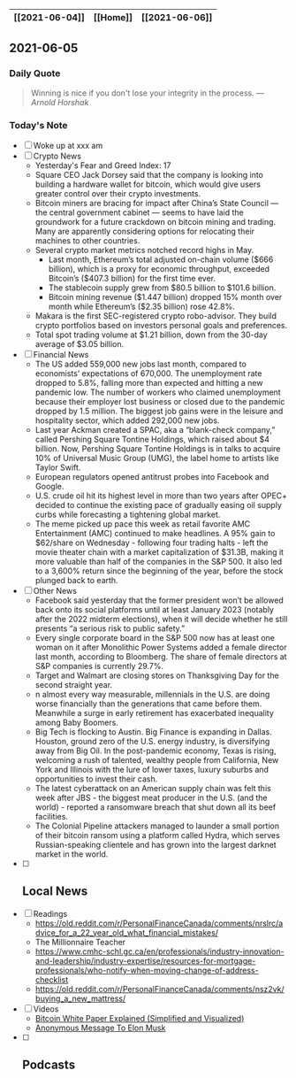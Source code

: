 | [[2021-06-04]] | [[Home]] | [[2021-06-06]] |
| :------------: | :------: | :------------: |

## 2021-06-05 

### Daily Quote
> Winning is nice if you don't lose your integrity in the process.
> &mdash; <cite>Arnold Horshak</cite>

### Today's Note
- [ ] Woke up at xxx am
- [ ] Crypto News
	- Yesterday's Fear and Greed Index: 17
	- Square CEO Jack Dorsey said that the company is looking into building a hardware wallet for bitcoin, which would give users greater control over their crypto investments.
	- Bitcoin miners are bracing for impact after China’s State Council — the central government cabinet — seems to have laid the groundwork for a future crackdown on bitcoin mining and trading. Many are apparently considering options for relocating their machines to other countries.
	- Several crypto market metrics notched record highs in May. 
		- Last month, Ethereum’s total adjusted on-chain volume (\$666 billion), which is a proxy for economic throughput, exceeded Bitcoin’s (\$407.3 billion) for the first time ever. 
		- The stablecoin supply grew from \$80.5 billion to \$101.6 billion. 
		- Bitcoin mining revenue (\$1.447 billion) dropped 15% month over month while Ethereum’s ($2.35 billion) rose 42.8%.
	- Makara is the first SEC-registered crypto robo-advisor. They build crypto portfolios based on investors personal goals and preferences.
	- Total spot trading volume at $1.21 billion, down from the 30-day average of $3.05 billion.
- [ ] Financial News
	- The US added 559,000 new jobs last month, compared to economists’ expectations of 670,000. The unemployment rate dropped to 5.8%, falling more than expected and hitting a new pandemic low. The number of workers who claimed unemployment because their employer lost business or closed due to the pandemic dropped by 1.5 million. The biggest job gains were in the leisure and hospitality sector, which added 292,000 new jobs.
	- Last year Ackman created a SPAC, aka a “blank-check company,” called Pershing Square Tontine Holdings, which raised about $4 billion. Now, Pershing Square Tontine Holdings is in talks to acquire 10% of Universal Music Group (UMG), the label home to artists like Taylor Swift.
	- European regulators opened antitrust probes into Facebook and Google.
	- U.S. crude oil hit its highest level in more than two years after OPEC+ decided to continue the existing pace of gradually easing oil supply curbs while forecasting a tightening global market.
	- The meme picked up pace this week as retail favorite AMC Entertainment (AMC) continued to make headlines. A 95% gain to $62/share on Wednesday - following four trading halts - left the movie theater chain with a market capitalization of $31.3B, making it more valuable than half of the companies in the S&P 500. It also led to a 3,600% return since the beginning of the year, before the stock plunged back to earth.
- [ ] Other News
	- Facebook said yesterday that the former president won’t be allowed back onto its social platforms until at least January 2023 (notably after the 2022 midterm elections), when it will decide whether he still presents “a serious risk to public safety.” 
	- Every single corporate board in the S&P 500 now has at least one woman on it after Monolithic Power Systems added a female director last month, according to Bloomberg. The share of female directors at S&P companies is currently 29.7%.
	- Target and Walmart are closing stores on Thanksgiving Day for the second straight year.
	- n almost every way measurable, millennials in the U.S. are doing worse financially than the generations that came before them. Meanwhile a surge in early retirement has exacerbated inequality among Baby Boomers.
	- Big Tech is flocking to Austin. Big Finance is expanding in Dallas. Houston, ground zero of the U.S. energy industry, is diversifying away from Big Oil. In the post-pandemic economy, Texas is rising, welcoming a rush of talented, wealthy people from California, New York and Illinois with the lure of lower taxes, luxury suburbs and opportunities to invest their cash.
	- The latest cyberattack on an American supply chain was felt this week after JBS - the biggest meat producer in the U.S. (and the world) - reported a ransomware breach that shut down all its beef facilities.
	- The Colonial Pipeline attackers managed to launder a small portion of their bitcoin ransom using a platform called Hydra, which serves Russian-speaking clientele and has grown into the largest darknet market in the world.
- [ ] Local News
	-
- [ ] Readings
	- https://old.reddit.com/r/PersonalFinanceCanada/comments/nrslrc/advice_for_a_22_year_old_what_financial_mistakes/
	- The Millionnaire Teacher
	- https://www.cmhc-schl.gc.ca/en/professionals/industry-innovation-and-leadership/industry-expertise/resources-for-mortgage-professionals/who-notify-when-moving-change-of-address-checklist
	- https://old.reddit.com/r/PersonalFinanceCanada/comments/nsz2vk/buying_a_new_mattress/
- [ ] Videos
	- [Bitcoin White Paper Explained (Simplified and Visualized)](https://www.youtube.com/watch?v=Dpqtav3oT4k)
	- [Anonymous Message To Elon Musk](https://www.youtube.com/watch?v=UG07x3aN3b0)
- [ ] Podcasts
	- 
